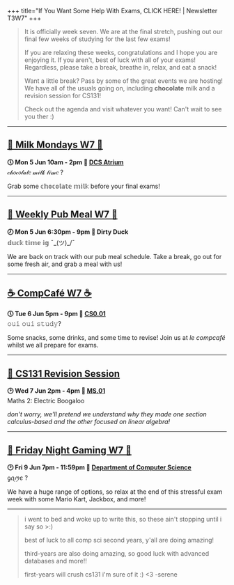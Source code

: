 +++
title="If You Want Some Help With Exams, CLICK HERE! | Newsletter T3W7"
+++
> It is officially week seven. We are at the final stretch, pushing out our final few weeks of studying for the last few exams!
> 
>If you are relaxing these weeks, congratulations and I hope you are enjoying it. If you aren't, best of luck with all of your exams! Regardless, please take a break, breathe in, relax, and eat a snack! 
>
> Want a little break? Pass by some of the great events we are hosting! We have all of the usuals going on, including **chocolate** milk and a revision session for CS131! 
> 
> Check out the agenda and visit whatever you want! Can't wait to see you ther :)
***

## **[🍥 Milk Mondays W7 🍥](https://uwcs.co.uk/events/mm-22t3w7/)**
**🕔 Mon 5 Jun 10am - 2pm  📍 [DCS Atrium](https://campus.warwick.ac.uk/?cmsid=14)**  
𝒸𝒽𝑜𝒸𝑜𝓁𝒶𝓉𝑒 𝓂𝒾𝓁𝓀 𝓉𝒾𝓂𝑒 ?

Grab some 𝕔𝕙𝕠𝕔𝕠𝕝𝕒𝕥𝕖 𝕞𝕚𝕝𝕜 before your final exams!
***

## **[🌮 Weekly Pub Meal W7 🌮](https://uwcs.co.uk/events/pub-meal-22t3w7)**
**🕗 Mon 5 Jun 6:30pm - 9pm  📍 Dirty Duck**  
𝕕𝕦𝕔𝕜 𝕥𝕚𝕞𝕖 𝕚𝕘 ¯\_(ツ)_/¯

We are back on track with our pub meal schedule. Take a break, go out for some fresh air, and grab a meal with us!
***

## **[☕ CompCafé W7 ☕](https://uwcs.co.uk/events/compcafe-22t3w7/)**
**🕔 Tue 6 Jun 5pm - 9pm  📍 [CS0.01](https://campus.warwick.ac.uk/?cmsid=1557)**  
𝚘𝚞𝚒 𝚘𝚞𝚒 𝚜𝚝𝚞𝚍𝚢?

Some snacks, some drinks, and some time to revise! Join us at *le compcafé* whilst we all prepare for exams.
***

## **[🧠 CS131 Revision Session](https://uwcs.co.uk/events/cs131-revision-2023/)**
**🕑 Wed 7 Jun 2pm - 4pm  📍 [MS.01](https://campus.warwick.ac.uk/?cmsid=6009)**  
Maths 2: Electric Boogaloo

*don't worry, we'll pretend we understand why they made one section calculus-based and the other focused on linear algebra!*
***

## **[🎯 Friday Night Gaming W7 🎯](https://uwcs.co.uk/events/fng-22t3w7/)**
**🕑 Fri 9 Jun 7pm - 11:59pm  📍 [Department of Computer Science](https://campus.warwick.ac.uk/?cmsid=14)**  
ᧁꪖꪑꫀ ?

We have a huge range of options, so relax at the end of this stressful exam week with some Mario Kart, Jackbox, and more!
***

> i went to bed and woke up to write this, so these ain't stopping until i say so >:)
> 
> best of luck to all comp sci second years, y'all are doing amazing!
> 
> third-years are also doing amazing, so good luck with advanced databases and more!!
> 
> first-years will crush cs131 i'm sure of it :) <3 -serene